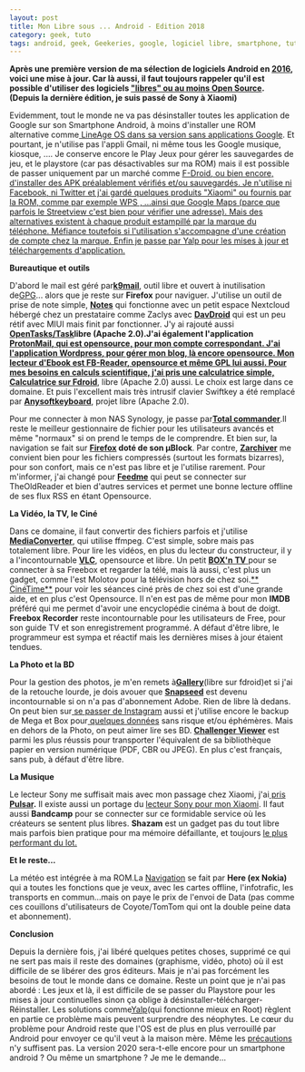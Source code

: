 ```yaml
---
layout: post
title: Mon Libre sous ... Android - Edition 2018
category: geek, tuto
tags: android, geek, Geekeries, google, logiciel libre, smartphone, tutoriel
---
```

**Après une première version de ma sélection de logiciels Android en <a href="https://cheziceman.wordpress.com/2016/10/27/mon-libre-sous-android/">2016</a>, voici une mise à jour. Car là aussi, il faut toujours rappeler qu'il est possible d'utiliser des logiciels <a href="https://linuxfr.org/users/j_kerviel/journaux/libre-vs-open-source-faisons-le-point">"libres" ou au moins Open Source</a>. (Depuis la dernière édition, je suis passé de Sony à Xiaomi)**

Evidemment, tout le monde ne va pas désinstaller toutes les application de Google sur son Smartphone Android, à moins d'installer une ROM alternative comme<a href="https://download.lineageos.org/"> LineAge OS dans sa version sans applications Google</a>. Et pourtant, je n'utilise pas l'appli Gmail, ni même tous les Google musique, kiosque, .... Je conserve encore le Play Jeux pour gérer les sauvegardes de jeu, et le playstore (car pas désactivables sur ma ROM) mais il est possible de passer uniquement par un marché comme <span style="text-decoration:underline;"><a href="https://f-droid.org/">F-Droid</a>, ou bien encore, d'installer des APK préalablement vérifiés et/ou sauvegardés. Je n'utilise ni Facebook, ni Twitter et j'ai gardé quelques produits "Xiaomi" ou fournis par la ROM, comme par exemple <a href="https://www.wps.com/android">WPS</a> , ...ainsi que Google Maps (parce que parfois le Streetview c'est bien pour vérifier une adresse). Mais des alternatives existent à chaque produit estampillé par la marque du téléphone. Méfiance toutefois si l'utilisation s'accompagne d'une création de compte chez la marque. Enfin je passe par <a href="https://f-droid.org/packages/at.bitfire.davdroid">Yalp</a> pour les mises à jour et téléchargements d'application.

**Bureautique et outils**

D'abord le mail est géré par<a href="https://f-droid.org/en/packages/com.fsck.k9/"><b>k9mail</b></a>, outil libre et ouvert à inutilisation de<a href="https://cheziceman.wordpress.com/2015/06/10/tuto-crypter-chiffrer-et-signer-ses-emails-sur-son-smartphone-et-son-pc-windows/">GPG</a>... alors que je reste sur <b>Firefox</b> pour naviguer. J'utilise un outil de prise de note simple, <a href="https://f-droid.org/packages/it.niedermann.owncloud.notes/">**Notes**</a> qui fonctionne avec un petit espace Nextcloud hébergé chez un prestataire comme Zaclys avec <a href="https://f-droid.org/packages/at.bitfire.davdroid">**DavDroid**</a> qui est un peu rétif avec MIUI mais finit par fonctionner. J'y ai rajouté aussi **<a href="https://f-droid.org/en/packages/org.dmfs.tasks/">OpenTasks/Task</a>**libre (Apache 2.0).J'ai également l'application<span style="text-decoration:underline;"><a href="https://cheziceman.wordpress.com/2016/01/14/tuto-protonmail-tutanota-et-les-emails-securises/"> **ProtonMail**</a>, qui est opensource, pour mon compte correspondant. J'ai l'application **Wordpress**, pour gérer mon blog, là encore opensource. Mon lecteur d'Ebook est <a href="https://fbreader.org/android">**FB-Reader**</a>, opensource et même GPL lui aussi. Pour mes besoins en calculs scientifique, j'ai pris une calculatrice simple,<a href="https://f-droid.org/packages/com.xlythe.calculator.material/">** Calculatrice sur Fdroid**</a>, libre (Apache 2.0) aussi. Le choix est large dans ce domaine. Et puis l'excellent mais très intrusif clavier Swiftkey a été remplacé par <a href="https://anysoftkeyboard.github.io/">**Anysoftkeyboard**</a>, projet libre (Apache 2.0).

Pour me connecter à mon NAS Synology, je passe par<a href="https://www.ghisler.com/android.htm">**Total commander**</a>.Il reste le meilleur gestionnaire de fichier pour les utilisateurs avancés et même "normaux" si on prend le temps de le comprendre. Et bien sur, la navigation se fait sur **<a href="https://www.mozilla.org/en-US/firefox/mobile/">Firefox</a> doté de son µBlock**. Par contre, <a href="https://play.google.com/store/apps/details?id=ru.zdevs.zarchiver">**Zarchiver**</a> me convient bien pour les fichiers compressés (surtout les formats bizarres), pour son confort, mais ce n'est pas libre et je l'utilise rarement. Pour m'informer, j'ai changé pour <a href="https://github.com/seazon/FeedMe">**Feedme**</a> qui peut se connecter sur TheOldReader et bien d'autres services et permet une bonne lecture offline de ses flux RSS en étant Opensource.

**La Vidéo, la TV, le Ciné**

Dans ce domaine, il faut convertir des fichiers parfois et j'utilise <a href="https://play.google.com/store/apps/details?id=com.AndroidA.MediaConverter&amp;hl=en">**MediaConverter**</a>, qui utilise ffmpeg. C'est simple, sobre mais pas totalement libre. Pour lire les vidéos, en plus du lecteur du constructeur, il y a l'incontournable <a href="https://www.videolan.org/vlc/download-android.html">**VLC**</a>, opensource et libre. Un petit <a href="https://play.google.com/store/apps/details?id=com.xreva.boxntv&amp;hl=en_US">**BOX'n TV** </a>pour se connecter à sa Freebox et regarder la télé, mais là aussi, c'est plus un gadget, comme l'est Molotov pour la télévision hors de chez soi.<a href="https://play.google.com/store/apps/details?id=fr.neamar.cinetime&amp;hl=en_GB">** CinéTime**</a> pour voir les séances ciné près de chez soi est d'une grande aide, et en plus c'est Opensource. Il n'en est pas de même pour mon **IMDB** préféré qui me permet d'avoir une encyclopédie cinéma à bout de doigt. **Freebox Recorder** reste incontournable pour les utilisateurs de Free, pour son guide TV et son enregistrement programmé. A défaut d'être libre, le programmeur est sympa et réactif mais les dernières mises à jour étaient tendues.

**La Photo et la BD**

Pour la gestion des photos, je m'en remets à<a href="https://f-droid.org/en/packages/com.simplemobiletools.gallery/"><b>Gallery</b></a><b></b>(libre sur fdroid)et si j'ai de la retouche lourde, je dois avouer que <a href="https://play.google.com/store/apps/details?id=com.niksoftware.snapseed">**Snapseed**</a> est devenu incontournable si on n'a pas d'abonnement Adobe. Rien de libre là dedans. On peut bien sur<a href="https://cheziceman.wordpress.com/2018/01/25/tutoriel-regarder-et-uploader-des-photos-sur-instagram-sur-pc-ou-sans-application-cest-mieux/"> se passer de Instagram</a> aussi et j'utilise encore le backup de Mega et Box pour<a href="https://cheziceman.wordpress.com/2018/05/03/test-les-nuages-peuvent-ils-etre-libre-comparatif-des-solutions-de-cloud-grand-public/"> quelques données</a> sans risque et/ou éphémères. Mais en dehors de la Photo, on peut aimer lire ses BD. <a href="https://challengerviewer.wordpress.com/">**Challenger Viewer**</a> est parmi les plus réussis pour transporter l'équivalent de sa bibliothèque papier en version numérique (PDF, CBR ou JPEG). En plus c'est français, sans pub, à défaut d'être libre.

**La Musique**

Le lecteur Sony me suffisait mais avec mon passage chez Xiaomi, j'ai<a href="https://cheziceman.wordpress.com/2018/01/04/tuto-test-le-meilleur-player-musical-android/"> pris **Pulsar**</a>**.** Il existe aussi un portage du <a href="http://en.miui.com/thread-328427-1-1.html">lecteur Sony pour mon Xiaomi</a>. Il faut aussi **Bandcamp** pour se connecter sur ce formidable service où les créateurs se sentent plus libres. **Shazam** est un gadget pas du tout libre mais parfois bien pratique pour ma mémoire défaillante, et toujours <span style="text-decoration:underline;"><a href="https://cheziceman.wordpress.com/2016/04/07/reconnaissance-musicale-les-applis-en-test/">le plus performant du lot</a>.

**Et le reste...**

La météo est intégrée à ma ROM.La <a href="https://cheziceman.wordpress.com/2018/06/22/tuto-test-mobile-choisir-son-application-gps-en-connaissance-de-cause/">Navigation</a> se fait par **Here (ex Nokia)** qui a toutes les fonctions que je veux, avec les cartes offline, l'infotrafic, les transports en commun...mais on paye le prix de l'envoi de Data (pas comme ces couillons d'utilisateurs de Coyote/TomTom qui ont la double peine data et abonnement).

**Conclusion**

Depuis la dernière fois, j'ai libéré quelques petites choses, supprimé ce qui ne sert pas mais il reste des domaines (graphisme, vidéo, photo) où il est difficile de se libérer des gros éditeurs. Mais je n'ai pas forcément les besoins de tout le monde dans ce domaine. Reste un point que je n'ai pas abordé : Les jeux et là, il est difficile de se passer du Playstore pour les mises à jour continuelles sinon ça oblige à désinstaller-télécharger-Réinstaller. Les solutions comme<a href="https://f-droid.org/en/packages/com.github.yeriomin.yalpstore/">Yalp</a>(qui fonctionne mieux en Root) règlent en partie ce problème mais peuvent surprendre des néophytes. Le cœur du problème pour Android reste que l'OS est de plus en plus verrouillé par Android pour envoyer ce qu'il veut à la maison mère. Même les <a href="https://cheziceman.wordpress.com/2018/06/14/tuto-les-10-commandements-du-bon-utilisateur-de-smartphone/">précautions</a> n'y suffisent pas. La version 2020 sera-t-elle encore pour un smartphone android ? Ou même un smartphone ? Je me le demande...
